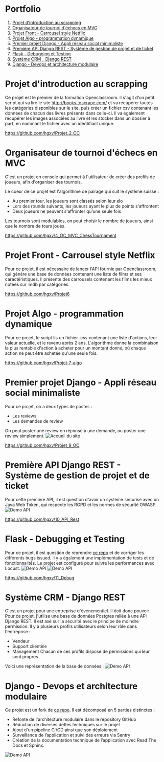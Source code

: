 # Portfolio

1. [Projet d'introduction au scrapping](#projet-dintroduction-au-scrapping)
2. [Organisateur de tournoi d'échecs en MVC](#organisateur-de-tournoi-déchecs-en-mvc)
3. [Projet Front - Carrousel style Netflix](#projet-front---carrousel-style-netflix)
4. [Projet Algo - programmation dynamique](#projet-algo---programmation-dynamique)
5. [Premier projet Django - Appli réseau social minimaliste](#premier-projet-django---appli-réseau-social-minimaliste)
6. [Première API Django REST - Système de gestion de projet et de ticket](#première-api-django-rest---système-de-gestion-de-projet-et-de-ticket)
7. [Flask - Debugging et Testing](#flask---debugging-et-testing)
8. [Système CRM - Django REST](#système-crm---django-rest)
9. [Django - Devops et architecture modulaire](#django---devops-et-architecture-modulaire)

# Projet d'introduction au scrapping

Ce projet est le premier de la formation Openclassroom. Il s'agit d'un petit script qui va lire le site http://books.toscrape.com/
et va récupérer toutes les catégories disponibles sur le site, puis créer un fichier csv contenant les données de chacun des livres
présents dans celle-ci.
Il va également récupérer les images associées au livre et les stocker dans un dossier à part, en nommant le fichier avec
un identifiant unique.

https://github.com/hgxv/Projet_2_OC

# Organisateur de tournoi d'échecs en MVC

C'est un projet en console qui permet à l'utilisateur de créer des profils de joueurs, afin d'organiser des tournois.

Le coeur de ce projet est l'algorithme de pairage qui suit le système suisse :
- Au premier tour, les joueurs sont classés selon leur elo
- Lors des rounds suivants, les joueurs ayant le plus de points s'affrontent
- Deux joueurs ne peuvent s'affronter qu'une seule fois

Les tournois sont modulables, on peut choisir le nombre de joueurs, ainsi que le nombre de tours joués.

https://github.com/hgxv/4_OC_MVC_ChessTournament

# Projet Front - Carrousel style Netflix

Pour ce projet, il est nécessaire de lancer l'API fournie par Openclassroom, qui génère une base de données
contenant une liste de films et ses caractéristiques.
Il présente des carrousels contenant les films les mieux notées sur imdb par catégories.

https://github.com/hgxv/Projet6

# Projet Algo - programmation dynamique

Pour ce projet, le script lis un fichier .csv contenant une liste d'actions, leur valeur actuelle, et le revenu après 2 ans.
L'algorithme donne la combinaison la plus rentable d'action à acheter pour un montant donné, où chaque action ne peut
être achetée qu'une seule fois.

https://github.com/hgxv/Projet-7-algo

# Premier projet Django - Appli réseau social minimaliste

Pour ce projet, on a deux types de postes :
- Les reviews
- Les demandes de review

On peut poster une review en réponse à une demande, ou poster une review simplement.
![Accueil du site](/images/9.PNG)

https://github.com/hgxv/Projet_9_OC

# Première API Django REST - Système de gestion de projet et de ticket

Pour cette première API, il est question d'avoir un système sécurisé avec un Java Web Token, qui respecte les RGPD et les
normes de sécurité OWASP.
![Demo API](/images/10_Rest.PNG)

https://github.com/hgxv/10_API_Rest

# Flask - Debugging et Testing

Pour ce projet, il est question de reprendre [ce repo](https://github.com/OpenClassrooms-Student-Center/Python_Testing) et de corriger les différents bugs issued.
Il y a également une implémentation de tests et de fonctionnalités. Le projet est configuré pour suivre les performances avec Locust.
![Demo API](/images/11_show.PNG)
![Demo API](/images/11_locust.PNG)

https://github.com/hgxv/11_Debug

# Système CRM - Django REST
C'est un projet pour une entreprise d'évenementiel. Il doit donc pouvoir 
Pour ce projet, j'utilise une base de données Postgres reliée à une API Django REST. Il est axé sur la sécurité avec le principe
de moindre permission.
Il y a plusieurs profils utilisateurs selon leur rôle dans l'entreprise :
- Vendeur
- Support clientèle
- Management
Chacun de ces profils dispose de permissions qui leur sont propres.

Voici une représentation de la base de données :
![Demo API](/images/12_bdd.png)

# Django - Devops et architecture modulaire

Ce projet est un fork de [ce repo](https://github.com/OpenClassrooms-Student-Center/Python-OC-Lettings-FR).
Il est décomposé en 5 parties distinctes :

- Refonte de l'architecture modulaire dans le repository GitHub
- Réduction de diverses dettes techniques sur le projet
- Ajout d'un pipeline CI/CD ainsi que son déploiement
- Surveillance de l’application et suivi des erreurs via Sentry
- Création de la documentation technique de l’application avec Read The Docs et Sphinx.

![Demo API](/images/13_show.PNG)
